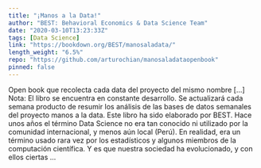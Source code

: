 ```yaml
---
title: "¡Manos a la Data!"
author: "BEST: Behavioral Economics & Data Science Team"
date: "2020-03-10T13:23:33Z"
tags: [Data Science]
link: "https://bookdown.org/BEST/manosaladata/"
length_weight: "6.5%"
repo: "https://github.com/arturochian/manosaladataopenbook"
pinned: false
---
```


Open book que recolecta cada data del proyecto del mismo nombre [...] Nota: El libro se encuentra en constante desarrollo. Se actualizará cada semana producto de resumir los análisis de las bases de datos semanales del proyecto manos a la data. Este libro ha sido elaborado por BEST. Hace unos años el término Data Science no era tan conocido ni utilizado por la comunidad internacional, y menos aún local (Perú). En realidad, era un término usado rara vez por los estadísticos y algunos miembros de la computación científica. Y es que nuestra sociedad ha evolucionado, y con ellos ciertas ...
